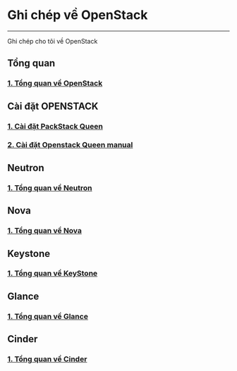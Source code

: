 # Ghi chép về OpenStack
---
Ghi chép cho tôi về OpenStack

## Tổng quan
### [1. Tổng quan về OpenStack](docs/openstack-overview.md)

## Cài đặt OPENSTACK 
### [1. Cài đặt PackStack Queen](docs/manual/packstack/queens.md) 
### [2. Cài đặt Openstack Queen manual](docs/manual/ops-install-manual.md)


## Neutron
### [1. Tổng quan về Neutron](docs/neutron/network-ops-overview.md)

## Nova
### [1. Tổng quan về Nova](docs/nova/nova-overview.md)

## Keystone
### [1. Tổng quan về KeyStone](docs/keystone/keystone-overview.md)

## Glance
### [1. Tổng quan về Glance](docs/glance/glance-overview.md)

## Cinder
### [1. Tổng quan về Cinder](docs/cinder/cinder-overview.md)